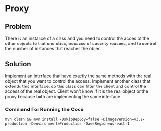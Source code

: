 # Proxy

## Problem
There is an instance of a class and you need to control the acces of the other objects to that one class, because of security reasons, 
and to control the number of instances that reaches the object.

## Solution
Implement an interface that have exactly the same methods with the real object that you want to control the access.
Implement another class that extends this interface, so this class can filter the client and control the access of the real object.
Client won't know if it is the real object or the proxy because both are implementing the same interface

### Command For Running the Code
```
mvn clean && mvn install -DskipDeploy=false -DimageVersion=v3.2-production -Denvironment=Production -DawsRegion=us-east-1
```